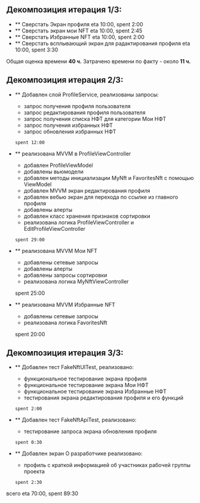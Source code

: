 ## Декомпозиция итерация 1/3:


- ** Сверстать Экран профиля eta 10:00, spent 2:00
- ** Сверстать экран мои NFT eta 10:00, spent 2:45
- ** Сверстать Избранные NFT eta 10:00, spent 2:00
- ** Сверстать всплывающий экран для радактирования профиля eta 10:00, spent 3:30

Общая оценка времени **40 ч.**
Затрачено времени по факту - около **11 ч.**

## Декомпозиция итерация 2/3:

- ** Добавлен слой ProfileService, реализованы запросы:
     - запрос получения профиля пользователя
     - запрос редактирования профиля пользователя
     - запрос получения списка НФТ для категории Мои НФТ
     - запрос получения избранных НФТ
     - запрос обновления избранных НФТ
     
      spent 12:00
      
- ** реализована MVVM в ProfileViewController
     - добавлен ProfileViewModel
     - добавлены вьюмодели
     - добавлен методы инициализации MyNft и FavoritesNft с помощью ViewModel
     - добавлен MVVM экран редактирования профиля
     - добавлен вебью экран для перехода по ссылке из главного профиля
     - добавлены алерты
     - добавлен класс хранения признаков сортировки
     - реализована логика ProfileViewController и EditProfileViewController
     
      spent 29:00
     
- ** реализована MVVM  Мои NFT
     - добавлены сетевые запросы 
     - добавлены алерты
     - добавлены запросы сортировки
     - реализована логика MyNftViewController
     
     spent 25:00
     
- ** реализована MVVM Избранные NFT
     - добавлены сетевые запросы
     - реализована логика FavoritesNft
     
     spent 20:00

## Декомпозиция итерация 3/3:

- ** Добавлен тест  FakeNftUITest, реализовано:
     - функциональное тестирование экрана профиля
     - функциональное тестирование экрана Мои НФТ
     - функциональное тестирование экрана Избранные НФТ
     - тестирования экрана редактирования профиля и его функций
     
      spent 2:00
      
- ** Добавлен тест  FakeNftApiTest, реализовано:
     -  тестирование запроса  экрана обновления профиля

      spent 0:30
      
- ** Добавлен экран О разработчике  реализовано:
     -  профиль с краткой информацией об участниках рабочей группы проекта
     
      spent 2:30
      
всего eta 70:00, spent 89:30
